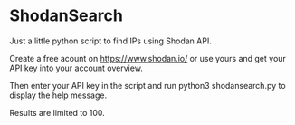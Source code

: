 # ShodanSearch
Just a little python script to find IPs using Shodan API.

Create a free acount on https://www.shodan.io/ or use yours and get your API key into your account overview.

Then enter your API key in the script and run python3 shodansearch.py to display the help message.

Results are limited to 100.
